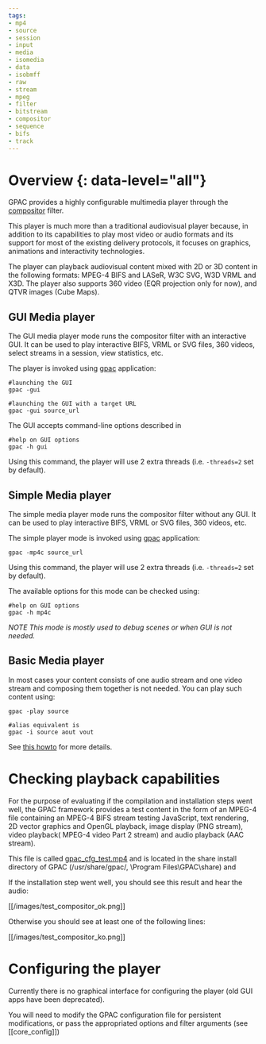 ```yaml
---
tags:
- mp4
- source
- session
- input
- media
- isomedia
- data
- isobmff
- raw
- stream
- mpeg
- filter
- bitstream
- compositor
- sequence
- bifs
- track
---
```




# Overview {: data-level="all"}
GPAC provides a highly configurable multimedia player through the [compositor](compositor) filter.

This player is much more than a traditional audiovisual player because, in addition to its capabilities to play most video or audio formats and its support for most of the existing delivery protocols, it focuses on graphics, animations and interactivity technologies.

The player can playback audiovisual content mixed with 2D or 3D content in the following formats: MPEG-4 BIFS and LASeR, W3C SVG, W3D VRML and X3D. The player also supports 360 video (EQR projection only for now), and QTVR images (Cube Maps).


## GUI Media player

The GUI media player mode runs the compositor filter with an interactive GUI.
It can be used to play interactive BIFS, VRML or SVG files, 360 videos, select streams in a session, view statistics, etc.

The player is invoked using [gpac](gpac_general) application:

```
#launching the GUI
gpac -gui

#launching the GUI with a target URL
gpac -gui source_url

```

The GUI accepts command-line options described in 
```
#help on GUI options
gpac -h gui
```

Using this command, the player will use 2 extra threads (i.e. `-threads=2` set by default). 

## Simple Media player

The simple media player mode runs the compositor filter without any GUI. It can be used to play interactive BIFS, VRML or SVG files, 360 videos, etc.

The simple player mode is invoked using [gpac](gpac_general) application:

```gpac -mp4c source_url```

Using this command, the player will use 2 extra threads (i.e. `-threads=2` set by default). 

The available options for this mode can be checked using:

```
#help on GUI options
gpac -h mp4c
```

_NOTE This mode is mostly used to debug scenes or when GUI is not needed._


## Basic Media player

In most cases your content consists of one audio stream and one video stream and composing them together is not needed.
You can play such content using:
```
gpac -play source

#alias equivalent is
gpac -i source aout vout
```

See [this howto](filters-playback) for more details.
 
# Checking playback capabilities

For the purpose of evaluating if the compilation and installation steps went well, the GPAC framework provides a test content in the form of an MPEG-4 file containing an MPEG-4 BIFS stream testing JavaScript, text rendering, 2D vector graphics and OpenGL playback, image display (PNG stream), video playback( MPEG-4 video Part 2 stream) and audio playback (AAC stream).

This file is called [gpac_cfg_test.mp4](https://github.com/gpac/gpac/raw/filters/share/doc/gpac_cfg_test.mp4)  and is located in the share install directory of GPAC (/usr/share/gpac/, \Program Files\GPAC\share\) and 

If the installation step went well, you should see this result and hear the audio:

[[/images/test_compositor_ok.png]]

Otherwise you should see at least one of the following lines:

[[/images/test_compositor_ko.png]]

# Configuring the player
Currently there is no graphical interface for configuring the player (old GUI apps have been deprecated).

You will need to modify the GPAC configuration file for persistent modifications, or pass the appropriated options and filter arguments (see [[core_config]])


